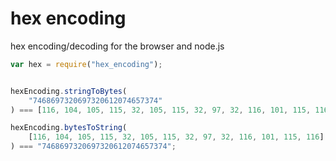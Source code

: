 hex encoding
=======

hex encoding/decoding for the browser and node.js

```javascript
var hex = require("hex_encoding");


hexEncoding.stringToBytes(
    "7468697320697320612074657374"
) === [116, 104, 105, 115, 32, 105, 115, 32, 97, 32, 116, 101, 115, 116];

hexEncoding.bytesToString(
    [116, 104, 105, 115, 32, 105, 115, 32, 97, 32, 116, 101, 115, 116]
) === "7468697320697320612074657374";
```
